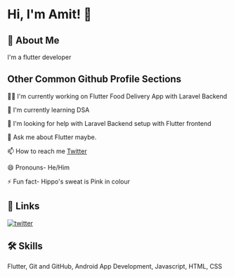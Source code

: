 # Hi, I'm Amit! 👋

## 🚀 About Me
I'm a flutter developer

## Other Common Github Profile Sections
👩‍💻 I'm currently working on Flutter Food Delivery App with Laravel Backend

🧠 I'm currently learning DSA

🤔 I'm looking for help with Laravel Backend setup with Flutter frontend
 
💬 Ask me about Flutter maybe.

📫 How to reach me [Twitter](https://www.twitter.com/amity_ak97)

😄 Pronouns- He/Him

⚡️ Fun fact- Hippo's sweat is Pink in colour

## 🔗 Links
[![twitter](https://img.shields.io/badge/twitter-1DA1F2?style=for-the-badge&logo=twitter&logoColor=white)](https://twitter.com/amity_ak97)


## 🛠 Skills
Flutter, Git and GitHub, Android App Development, Javascript, HTML, CSS
